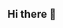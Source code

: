## Hi there 👋

<!--
**Stephaany777/Stephaany777** is a ✨ _special_ ✨ repository because its `README.md` (this file) appears on your GitHub profile.

Here are some ideas to get you started:

- 🔭 I’m currently working on Alura
- 🌱 I’m currently learning JavaScript
- 👯 I’m looking to collaborate on study
- 🤔 I’m looking for help with JavaScript 
- 💬 Ask me about Alura
- 📫 How to reach me: 
@00001124902934SP@aluno.educacao.sp.gov.br 
- 😄 Pronouns: ela/dela
- ⚡ Fun fact: I love french fries
-->
